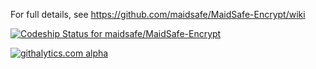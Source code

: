For full details, see https://github.com/maidsafe/MaidSafe-Encrypt/wiki


[ ![Codeship Status for maidsafe/MaidSafe-Encrypt](https://www.codeship.io/projects/ba08be90-0af2-0132-8282-2227938cc99b/status)](https://www.codeship.io/projects/31888)


[![githalytics.com alpha](https://cruel-carlota.pagodabox.com/42a4f1d7d7eec43d2fb2d0aade4b514e "githalytics.com")](http://githalytics.com/maidsafe/MaidSafe-Encrypt)
